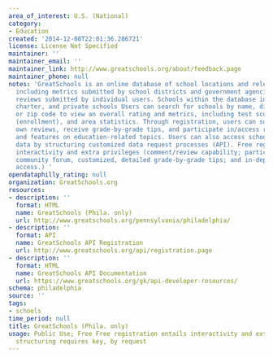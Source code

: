 ```yaml
---
area_of_interest: U.S. (National)
category:
- Education
created: '2014-12-08T22:01:36.286721'
license: License Not Specified
maintainer: ''
maintainer_email: ''
maintainer_link: http://www.greatschools.org/about/feedback.page
maintainer_phone: null
notes: 'GreatSchools is an online database of school locations and relevant information,
  including metrics submitted by school districts and government agencies and school
  reviews submitted by individual users. Schools within the database include public,
  charter, and private schools Users can search for schools by name, district, county,
  or zip code to view an overall rating and metrics, including test scores, demographics
  (enrollment), and area statistics. Through registration, users can submit their
  own reviews, receive grade-by-grade tips, and participate in/access reserved articles
  and features on education-related topics. Users can also access school/education
  data by structuring customized data request processes (API). Free registration entails
  interactivity and extra privileges (comment/review capability; participation in
  community forum, customized, detailed grade-by-grade tips; and in-depth article
  access.) '
opendataphilly_rating: null
organization: GreatSchools.org
resources:
- description: ''
  format: HTML
  name: GreatSchools (Phila. only)
  url: http://www.greatschools.org/pennsylvania/philadelphia/
- description: ''
  format: API
  name: GreatSchools API Registration
  url: http://www.greatschools.org/api/registration.page
- description: ''
  format: HTML
  name: GreatSchools API Documentation
  url: https://www.greatschools.org/gk/api-developer-resources/
schema: philadelphia
source: ''
tags:
- schools
time_period: null
title: GreatSchools (Phila. only)
usage: Public Use; Free Free registration entails interactivity and extra privilegesAPI
  structuring requires key, by request
---
```

